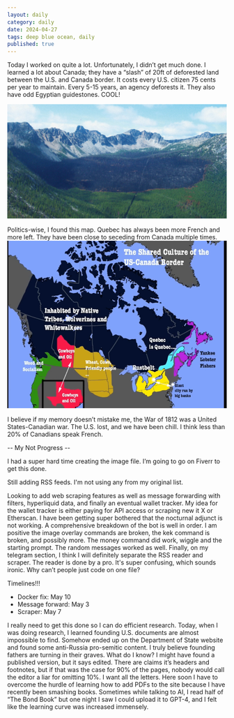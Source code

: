 ```yaml
---
layout: daily
category: daily
date: 2024-04-27
tags: deep blue ocean, daily
published: true
---
```


Today I worked on quite a lot. Unfortunately, I didn’t get much done. I learned a lot about Canada; they have a “slash” of 20ft of deforested land between the U.S. and Canada border. It costs every U.S. citizen 75 cents per year to maintain. Every 5-15 years, an agency deforests it. They also have odd Egyptian guidestones. COOL!

![alt text](image-1.png)

Politics-wise, I found this map. Quebec has always been more French and more left. They have been close to seceding from Canada multiple times.
![Alt text](IMG_0976.jpeg)

I believe if my memory doesn’t mistake me, the War of 1812 was a United States-Canadian war. The U.S. lost, and we have been chill. I think less than 20% of Canadians speak French.

-- My Not Progress --

I had a super hard time creating the image file. I’m going to go on Fiverr to get this done.

Still adding RSS feeds. I'm not using any from my original list.

Looking to add web scraping features as well as message forwarding with filters, hyperliquid data, and finally an eventual wallet tracker. My idea for the wallet tracker is either paying for API access or scraping new it X or Etherscan. I have been getting super bothered that the nocturnal adjunct is not working. A comprehensive breakdown of the bot is well in order. I am positive the image overlay commands are broken, the kek command is broken, and possibly more. The money command did work, wiggle and the starting prompt. The random messages worked as well. Finally, on my telegram section, I think I will definitely separate the RSS reader and scraper. The reader is done by a pro. It's super confusing, which sounds ironic. Why can’t people just code on one file?

Timelines!!! 
- Docker fix: May 10
- Message forward: May 3
- Scraper: May 7

I really need to get this done so I can do efficient research. Today, when I was doing research, I learned founding U.S. documents are almost impossible to find. Somehow ended up on the Department of State website and found some anti-Russia pro-semitic content. I truly believe founding fathers are turning in their graves. What do I know? I might have found a published version, but it says edited. There are claims it’s headers and footnotes, but if that was the case for 90% of the pages, nobody would call the editor a liar for omitting 10%. I want all the letters. Here soon I have to overcome the hurdle of learning how to add PDFs to the site because I have recently been smashing books. Sometimes while talking to AI, I read half of “The Bond Book” but one night I saw I could upload it to GPT-4, and I felt like the learning curve was increased immensely.
